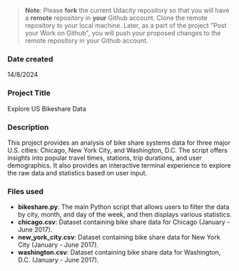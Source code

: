 >**Note**: Please **fork** the current Udacity repository so that you will have a **remote** repository in **your** Github account. Clone the remote repository to your local machine. Later, as a part of the project "Post your Work on Github", you will push your proposed changes to the remote repository in your Github account.

### Date created
14/8/2024

### Project Title
Explore US Bikeshare Data

### Description
This project provides an analysis of bike share systems data for three major U.S. cities: Chicago, New York City, and Washington, D.C. The script offers insights into popular travel times, stations, trip durations, and user demographics. It also provides an interactive terminal experience to explore the raw data and statistics based on user input.

### Files used
- **bikeshare.py**: The main Python script that allows users to filter the data by city, month, and day of the week, and then displays various statistics.
- **chicago.csv**: Dataset containing bike share data for Chicago (January - June 2017).
- **new_york_city.csv**: Dataset containing bike share data for New York City (January - June 2017).
- **washington.csv**: Dataset containing bike share data for Washington, D.C. (January - June 2017).


